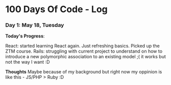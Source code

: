 # 100 Days Of Code - Log

### Day 1: May 18, Tuesday

**Today's Progress**:

React: started learning React again. Just refreshing basics. Picked up the ZTM course.
Rails: struggling with current project to understand on how to introduce a new polymorphic association to an existing model ;( it works but not the way I want :D 

**Thoughts** Maybe because of my background but right now my oppinion is like this - JS/PHP > Ruby :D 
